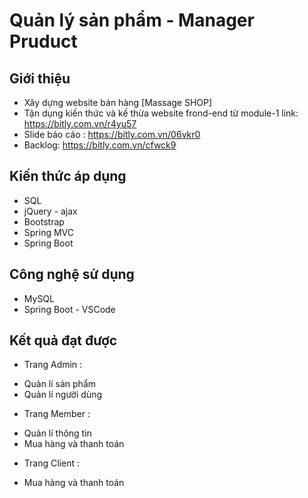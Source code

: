 # Quản lý sản phẩm - Manager Pruduct

## Giới thiệu

- Xây dựng website bán hàng [Massage SHOP]
- Tận dụng kiến thức và kế thừa website frond-end từ module-1 link: https://bitly.com.vn/r4yu57
- Slide báo cáo : https://bitly.com.vn/06vkr0
- Backlog: https://bitly.com.vn/cfwck9

## Kiến thức áp dụng 
- SQL 
- jQuery - ajax
- Bootstrap
- Spring MVC
- Spring Boot

## Công nghệ sử dụng
- MySQL
- Spring Boot - VSCode
## Kết quả đạt được
- Trang Admin :
+ Quản lí sản phẩm
+ Quản lí người dùng

- Trang Member :
+ Quản lí thông tin
+ Mua hàng và thanh toán

- Trang Client : 
+ Mua hàng và thanh toán
